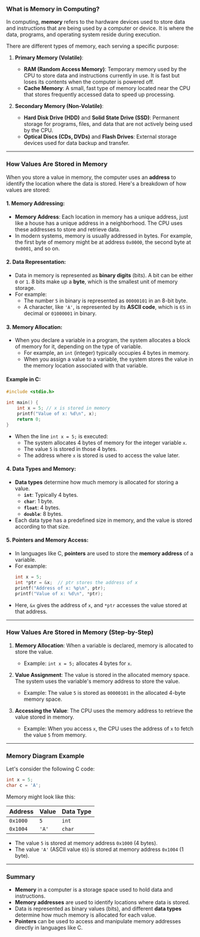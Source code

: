 ### **What is Memory in Computing?**

In computing, **memory** refers to the hardware devices used to store data and instructions that are being used by a computer or device. It is where the data, programs, and operating system reside during execution.

There are different types of memory, each serving a specific purpose:

1. **Primary Memory (Volatile)**:
   - **RAM (Random Access Memory)**: Temporary memory used by the CPU to store data and instructions currently in use. It is fast but loses its contents when the computer is powered off.
   - **Cache Memory**: A small, fast type of memory located near the CPU that stores frequently accessed data to speed up processing.

2. **Secondary Memory (Non-Volatile)**:
   - **Hard Disk Drive (HDD)** and **Solid State Drive (SSD)**: Permanent storage for programs, files, and data that are not actively being used by the CPU.
   - **Optical Discs (CDs, DVDs)** and **Flash Drives**: External storage devices used for data backup and transfer.

---

### **How Values Are Stored in Memory**

When you store a value in memory, the computer uses an **address** to identify the location where the data is stored. Here's a breakdown of how values are stored:

#### 1. **Memory Addressing**:
   - **Memory Address**: Each location in memory has a unique address, just like a house has a unique address in a neighborhood. The CPU uses these addresses to store and retrieve data.
   - In modern systems, memory is usually addressed in bytes. For example, the first byte of memory might be at address `0x0000`, the second byte at `0x0001`, and so on.

#### 2. **Data Representation**:
   - Data in memory is represented as **binary digits** (bits). A bit can be either `0` or `1`. 8 bits make up a **byte**, which is the smallest unit of memory storage.
   - For example:
     - The number `5` in binary is represented as `00000101` in an 8-bit byte.
     - A character, like `'A'`, is represented by its **ASCII code**, which is `65` in decimal or `01000001` in binary.

#### 3. **Memory Allocation**:
   - When you declare a variable in a program, the system allocates a block of memory for it, depending on the type of variable.
     - For example, an `int` (integer) typically occupies 4 bytes in memory.
     - When you assign a value to a variable, the system stores the value in the memory location associated with that variable.

#### Example in C:
```c
#include <stdio.h>

int main() {
    int x = 5; // x is stored in memory
    printf("Value of x: %d\n", x);
    return 0;
}
```
- When the line `int x = 5;` is executed:
  - The system allocates 4 bytes of memory for the integer variable `x`.
  - The value `5` is stored in those 4 bytes.
  - The address where `x` is stored is used to access the value later.

#### 4. **Data Types and Memory**:
   - **Data types** determine how much memory is allocated for storing a value.
     - **`int`**: Typically 4 bytes.
     - **`char`**: 1 byte.
     - **`float`**: 4 bytes.
     - **`double`**: 8 bytes.
   - Each data type has a predefined size in memory, and the value is stored according to that size.

#### 5. **Pointers and Memory Access**:
   - In languages like C, **pointers** are used to store the **memory address** of a variable.
   - For example:
     ```c
     int x = 5;
     int *ptr = &x;  // ptr stores the address of x
     printf("Address of x: %p\n", ptr);
     printf("Value of x: %d\n", *ptr);
     ```
   - Here, `&x` gives the address of `x`, and `*ptr` accesses the value stored at that address.

---

### **How Values Are Stored in Memory (Step-by-Step)**

1. **Memory Allocation**: When a variable is declared, memory is allocated to store the value.
   - Example: `int x = 5;` allocates 4 bytes for `x`.
   
2. **Value Assignment**: The value is stored in the allocated memory space. The system uses the variable's memory address to store the value.
   - Example: The value `5` is stored as `00000101` in the allocated 4-byte memory space.

3. **Accessing the Value**: The CPU uses the memory address to retrieve the value stored in memory.
   - Example: When you access `x`, the CPU uses the address of `x` to fetch the value `5` from memory.

---

### **Memory Diagram Example**

Let's consider the following C code:
```c
int x = 5;
char c = 'A';
```

Memory might look like this:

| Address     | Value   | Data Type |
|-------------|---------|-----------|
| `0x1000`    | `5`     | `int`     |
| `0x1004`    | `'A'`   | `char`    |

- The value `5` is stored at memory address `0x1000` (4 bytes).
- The value `'A'` (ASCII value `65`) is stored at memory address `0x1004` (1 byte).

---

### **Summary**
- **Memory** in a computer is a storage space used to hold data and instructions.
- **Memory addresses** are used to identify locations where data is stored.
- Data is represented as binary values (bits), and different **data types** determine how much memory is allocated for each value.
- **Pointers** can be used to access and manipulate memory addresses directly in languages like C.
